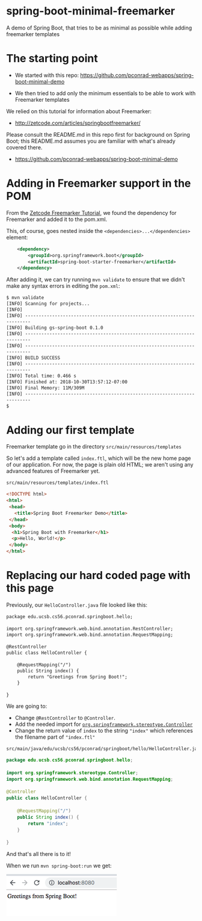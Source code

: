 # spring-boot-minimal-freemarker

A demo of Spring Boot, that tries to be as minimal as possible
while adding freemarker templates


# The starting point

* We started with this repo: <https://github.com/pconrad-webapps/spring-boot-minimal-demo>

* We then tried to add only the minimum essentials to be able to work with Freemarker templates

We relied on this tutorial for information about Freemarker:

* <http://zetcode.com/articles/springbootfreemarker/>

Please consult the README.md in this repo first for background on Spring Boot; this README.md assumes you are familiar with what's already covered there.

* <https://github.com/pconrad-webapps/spring-boot-minimal-demo>

# Adding in Freemarker support in the POM

From the [Zetcode Freemarker Tutorial](http://zetcode.com/articles/springbootfreemarker/), we found the dependency for Freemarker and added it to the pom.xml.

This, of course, goes nested inside the `<dependencies>...</dependencies>` element:
  

```xml
    <dependency>
        <groupId>org.springframework.boot</groupId>
        <artifactId>spring-boot-starter-freemarker</artifactId>
    </dependency>    
```

After adding it, we can try running `mvn validate` to ensure that we didn't make any syntax errors in editing the `pom.xml`:

```
$ mvn validate
[INFO] Scanning for projects...
[INFO]
[INFO] ------------------------------------------------------------------------
[INFO] Building gs-spring-boot 0.1.0
[INFO] ------------------------------------------------------------------------
[INFO] ------------------------------------------------------------------------
[INFO] BUILD SUCCESS
[INFO] ------------------------------------------------------------------------
[INFO] Total time: 0.466 s
[INFO] Finished at: 2018-10-30T13:57:12-07:00
[INFO] Final Memory: 11M/309M
[INFO] ------------------------------------------------------------------------
$
```

# Adding our first template

Freemarker template go in the directory `src/main/resources/templates`

So let's add a template called `index.ftl`, which will be the new home page
of our application.  For now, the page is plain old HTML; we aren't using any advanced features of Freemarker yet.

```
src/main/resources/templates/index.ftl
```

```html
<!DOCTYPE html>
<html>
 <head>
   <title>Spring Boot Freemarker Demo</title>
 </head>
 <body>
  <h1>Spring Boot with Freemarker</h1>
  <p>Hello, World!</p>
 </body>
</html>
```

# Replacing our hard coded page with this page

Previously, our `HelloController.java` file looked like this:

```
package edu.ucsb.cs56.pconrad.springboot.hello;

import org.springframework.web.bind.annotation.RestController;
import org.springframework.web.bind.annotation.RequestMapping;

@RestController
public class HelloController {

    @RequestMapping("/")
    public String index() {
        return "Greetings from Spring Boot!";
    }

}
```

We are going to:
* Change `@RestController` to `@Controller`.   
* Add the needed import for [`org.springframework.stereotype.Controller`](https://docs.spring.io/spring-framework/docs/current/javadoc-api/org/springframework/stereotype/Controller.html)
* Change the return value of `index` to the string `"index"` which references the filename part of `"index.ftl"`

```
src/main/java/edu/ucsb/cs56/pconrad/springboot/hello/HelloController.java 
```

```java
package edu.ucsb.cs56.pconrad.springboot.hello;

import org.springframework.stereotype.Controller;
import org.springframework.web.bind.annotation.RequestMapping;

@Controller
public class HelloController {

    @RequestMapping("/")
    public String index() {
        return "index";
    }

}
```

And that's all there is to it!

When we run `mvn spring-boot:run` we get:

![screenshot of app running on localhost 8080](/images/localhost_8080.png)



